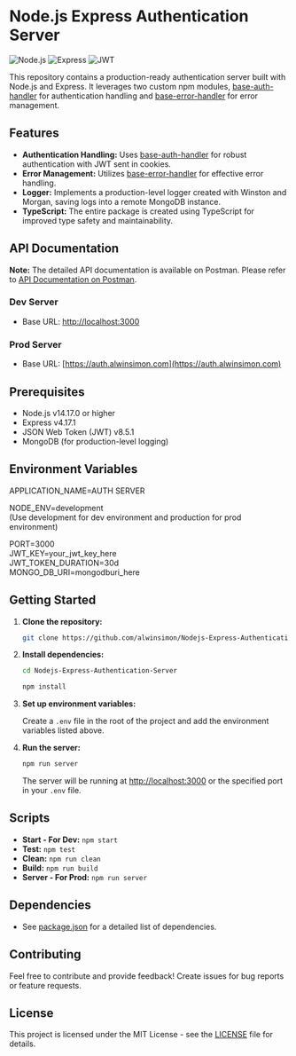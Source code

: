 # Node.js Express Authentication Server

![Node.js](https://img.shields.io/badge/Node.js-v14.17.0-green)
![Express](https://img.shields.io/badge/Express-v4.17.1-blue)
![JWT](https://img.shields.io/badge/JSON%20Web%20Token-v8.5.1-orange)

This repository contains a production-ready authentication server built with Node.js and Express. It leverages two custom npm modules, [base-auth-handler](https://www.npmjs.com/package/base-auth-handler) for authentication handling and [base-error-handler](https://www.npmjs.com/package/base-error-handler) for error management.

## Features

- **Authentication Handling:** Uses [base-auth-handler](https://www.npmjs.com/package/base-auth-handler) for robust authentication with JWT sent in cookies.
- **Error Management:** Utilizes [base-error-handler](https://www.npmjs.com/package/base-error-handler) for effective error handling.
- **Logger:** Implements a production-level logger created with Winston and Morgan, saving logs into a remote MongoDB instance.
- **TypeScript:** The entire package is created using TypeScript for improved type safety and maintainability.

## API Documentation

**Note:** The detailed API documentation is available on Postman. 
Please refer to [API Documentation on Postman](https://documenter.getpostman.com/view/27773540/2s9YeBeZLV).

### Dev Server
- Base URL: [http://localhost:3000](http://localhost:3000)

### Prod Server
- Base URL: [https://auth.alwinsimon.com](https://auth.alwinsimon.com)

## Prerequisites

- Node.js v14.17.0 or higher
- Express v4.17.1
- JSON Web Token (JWT) v8.5.1
- MongoDB (for production-level logging)

## Environment Variables

APPLICATION_NAME=AUTH SERVER  

NODE_ENV=development  
(Use development for dev environment and production for prod environment)

PORT=3000  
JWT_KEY=your_jwt_key_here  
JWT_TOKEN_DURATION=30d  
MONGO_DB_URI=mongodburi_here

## Getting Started

1. **Clone the repository:**

   ```bash
   git clone https://github.com/alwinsimon/Nodejs-Express-Authentication-Server.git
   ```

2. **Install dependencies:**

   ```bash
   cd Nodejs-Express-Authentication-Server
   ```
   ```bash
   npm install
   ```

3. **Set up environment variables:**

   Create a `.env` file in the root of the project and add the environment variables listed above.

4. **Run the server:**

   ```bash
   npm run server
   ```

   The server will be running at [http://localhost:3000](http://localhost:3000) or the specified port in your `.env` file.


## Scripts

- **Start - For Dev:** `npm start`
- **Test:** `npm test`
- **Clean:** `npm run clean`
- **Build:** `npm run build`
- **Server - For Prod:** `npm run server`

## Dependencies

- See [package.json](https://github.com/alwinsimon/Nodejs-Express-Authentication-Server/blob/main/package.json) for a detailed list of dependencies.

## Contributing

Feel free to contribute and provide feedback! Create issues for bug reports or feature requests.

## License

This project is licensed under the MIT License - see the [LICENSE](https://github.com/alwinsimon/Nodejs-Express-Authentication-Server/blob/main/LICENSE) file for details.
